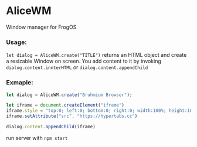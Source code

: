 # AliceWM
Window manager for FrogOS 

### Usage:

`let dialog = AliceWM.create("TITLE")` returns an HTML object and create a resizable Window on screen. You add content to it by invoking `dialog.content.innterHTML` or `dialog.content.appendChild`

### Exmaple:
```js
let dialog = AliceWM.create("Bruhmium Browser");

let iframe = document.createElement("iframe")
iframe.style = "top:0; left:0; bottom:0; right:0; width:100%; height:100%; border:none; margin:0; padding:0;"
iframe.setAttribute("src", "https://hypertabs.cc")

dialog.content.appendChild(iframe)
```

run server with `npm start`